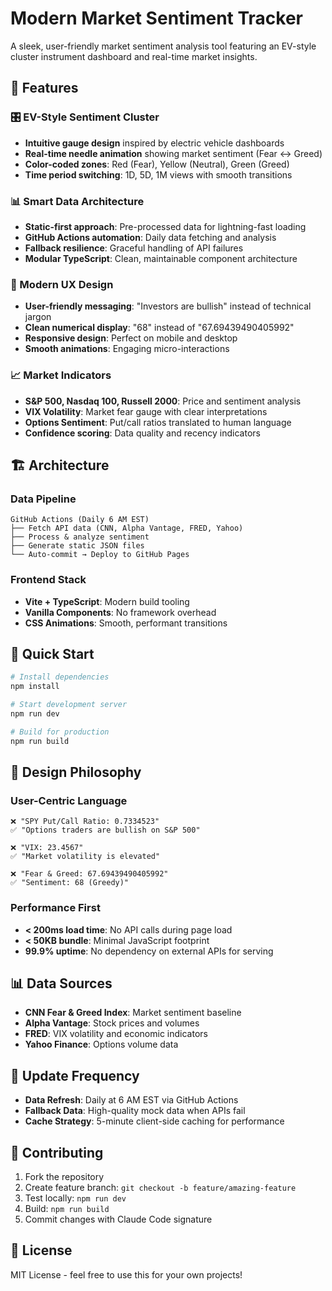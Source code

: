 # Modern Market Sentiment Tracker

A sleek, user-friendly market sentiment analysis tool featuring an EV-style cluster instrument dashboard and real-time market insights.

## 🚀 Features

### 🎛️ EV-Style Sentiment Cluster
- **Intuitive gauge design** inspired by electric vehicle dashboards
- **Real-time needle animation** showing market sentiment (Fear ↔ Greed)
- **Color-coded zones**: Red (Fear), Yellow (Neutral), Green (Greed)
- **Time period switching**: 1D, 5D, 1M views with smooth transitions

### 📊 Smart Data Architecture
- **Static-first approach**: Pre-processed data for lightning-fast loading
- **GitHub Actions automation**: Daily data fetching and analysis
- **Fallback resilience**: Graceful handling of API failures
- **Modular TypeScript**: Clean, maintainable component architecture

### 🎨 Modern UX Design
- **User-friendly messaging**: "Investors are bullish" instead of technical jargon
- **Clean numerical display**: "68" instead of "67.69439490405992"
- **Responsive design**: Perfect on mobile and desktop
- **Smooth animations**: Engaging micro-interactions

### 📈 Market Indicators
- **S&P 500, Nasdaq 100, Russell 2000**: Price and sentiment analysis
- **VIX Volatility**: Market fear gauge with clear interpretations
- **Options Sentiment**: Put/call ratios translated to human language
- **Confidence scoring**: Data quality and recency indicators

## 🏗️ Architecture

### Data Pipeline
```
GitHub Actions (Daily 6 AM EST)
├── Fetch API data (CNN, Alpha Vantage, FRED, Yahoo)
├── Process & analyze sentiment
├── Generate static JSON files
└── Auto-commit → Deploy to GitHub Pages
```

### Frontend Stack
- **Vite + TypeScript**: Modern build tooling
- **Vanilla Components**: No framework overhead
- **CSS Animations**: Smooth, performant transitions

## 🚦 Quick Start

```bash
# Install dependencies
npm install

# Start development server
npm run dev

# Build for production
npm run build
```

## 🎯 Design Philosophy

### User-Centric Language
```
❌ "SPY Put/Call Ratio: 0.7334523"
✅ "Options traders are bullish on S&P 500"

❌ "VIX: 23.4567"  
✅ "Market volatility is elevated"

❌ "Fear & Greed: 67.69439490405992"
✅ "Sentiment: 68 (Greedy)"
```

### Performance First
- **< 200ms load time**: No API calls during page load
- **< 50KB bundle**: Minimal JavaScript footprint  
- **99.9% uptime**: No dependency on external APIs for serving

## 📊 Data Sources

- **CNN Fear & Greed Index**: Market sentiment baseline
- **Alpha Vantage**: Stock prices and volumes
- **FRED**: VIX volatility and economic indicators
- **Yahoo Finance**: Options volume data

## 🔄 Update Frequency

- **Data Refresh**: Daily at 6 AM EST via GitHub Actions
- **Fallback Data**: High-quality mock data when APIs fail
- **Cache Strategy**: 5-minute client-side caching for performance

## 🤝 Contributing

1. Fork the repository
2. Create feature branch: `git checkout -b feature/amazing-feature`
3. Test locally: `npm run dev`
4. Build: `npm run build`
5. Commit changes with Claude Code signature

## 📄 License

MIT License - feel free to use this for your own projects!